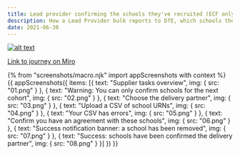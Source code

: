```yaml
---
title: Lead provider confirming the schools they've recruited (ECF only)
description: How a Lead Provider bulk reports to DfE, which schools they are providing training for in the next cohort
date: 2021-06-30
---
```


[![alt text](/manage-training/nominating-an-induction-tutor/wire-flow.jpg)](/manage-training/nominating-an-induction-tutor/wire-flow.jpg)

[Link to journey on Miro](https://miro.com/app/board/o9J_ldVNkCY=/?moveToWidget=3074457354086350072&cot=14)

{% from "screenshots/macro.njk" import appScreenshots with context %}
{{ appScreenshots({
  items: [{
      text: "Supplier tasks overview",
      img: { src: "01.png" }
    }, {
      text: "Warning: You can only confirm schools for the next cohort",
      img: { src: "02.png" }
    }, {
      text: "Choose the delivery partner",
      img: { src: "03.png" }
    }, {
      text: "Upload a CSV of school URNs",
      img: { src: "04.png" }
    }, {
      text: "Your CSV has errors",
      img: { src: "05.png" }
    }, {
      text: "Confirm you have an agreement with these schools",
      img: { src: "06.png" }
    }, {
      text: "Success notification banner: a school has been removed",
      img: { src: "07.png" }
    }, {
      text: "Success: schools have been confirmed the delivery partner",
      img: { src: "08.png" }
    }]
}) }}
